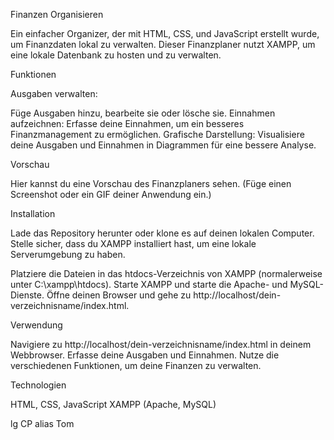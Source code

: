 Finanzen Organisieren

Ein einfacher Organizer, der mit HTML, CSS, und JavaScript erstellt wurde, um Finanzdaten lokal zu verwalten. Dieser Finanzplaner nutzt XAMPP, um eine lokale Datenbank zu hosten und zu verwalten.

Funktionen

Ausgaben verwalten: 

Füge Ausgaben hinzu, bearbeite sie oder lösche sie.
Einnahmen aufzeichnen: Erfasse deine Einnahmen, um ein besseres Finanzmanagement zu ermöglichen.
Grafische Darstellung: Visualisiere deine Ausgaben und Einnahmen in Diagrammen für eine bessere Analyse.

Vorschau

Hier kannst du eine Vorschau des Finanzplaners sehen. (Füge einen Screenshot oder ein GIF deiner Anwendung ein.)

Installation

Lade das Repository herunter oder klone es auf deinen lokalen Computer.
Stelle sicher, dass du XAMPP installiert hast, um eine lokale Serverumgebung zu haben.

Platziere die Dateien in das htdocs-Verzeichnis von XAMPP (normalerweise unter C:\xampp\htdocs).
Starte XAMPP und starte die Apache- und MySQL-Dienste.
Öffne deinen Browser und gehe zu http://localhost/dein-verzeichnisname/index.html.

Verwendung

Navigiere zu http://localhost/dein-verzeichnisname/index.html in deinem Webbrowser.
Erfasse deine Ausgaben und Einnahmen.
Nutze die verschiedenen Funktionen, um deine Finanzen zu verwalten.

Technologien

HTML, CSS, JavaScript
XAMPP (Apache, MySQL)

lg CP alias Tom

